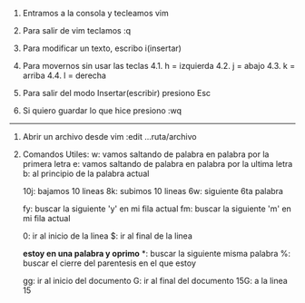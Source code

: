1. Entramos a la consola y tecleamos vim

2. Para salir de vim teclamos :q

3. Para modificar un texto, escribo i(insertar)

4. Para movernos sin usar las teclas
 4.1. h = izquierda
 4.2. j = abajo
 4.3. k = arriba
 4.4. l = derecha

5. Para salir del modo Insertar(escribir) presiono Esc

6. Si quiero guardar lo que hice presiono :wq

----------------------------------------------------------
1. Abrir un archivo desde vim
	:edit ...ruta/archivo

2. Comandos Utiles:
	w: vamos saltando de palabra en palabra por la primera letra
	e: vamos saltando de palabra en palabra por la ultima letra
	b: al principio de la palabra actual

	10j: bajamos 10 lineas
	8k: subimos 10 lineas
	6w: siguiente 6ta palabra
	
	fy: buscar la siguiente 'y' en mi fila actual
	fm: buscar la siguiente 'm' en mi fila actual
	
	0: ir al inicio de la linea
	$: ir al final de la linea

	**estoy en una palabra y oprimo**
	*: buscar la siguiente misma palabra
	%: buscar el cierre del parentesis en el que estoy	

	gg: ir al inicio del documento
	G: ir al final del documento
	15G: a la linea 15
